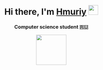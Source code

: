 <h1 align="center">Hi there, I'm <a href="https://vechnohmuriy.ru/" target="_blank">Hmuriy</a> 
<img src="https://github.com/blackcater/blackcater/raw/main/images/Hi.gif" height="32"/></h1>
<h3 align="center">Computer science student 🇷🇺</h3>
<div id="header" align="center">
  <img src="https://media4.giphy.com/media/v1.Y2lkPTc5MGI3NjExZ3g1amtiMTJrNXc4MzNxenI4eDloMDhlcWR2ejR2aWkwbnZkNDYydSZlcD12MV9pbnRlcm5hbF9naWZfYnlfaWQmY3Q9Zw/GNPvfcYg0AxJYjDop6/giphy.gif"width="100"/>
</div>
